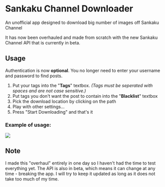 # Sankaku Channel Downloader
An unofficial app designed to download big number of images off Sankaku Channel

It has now been overhauled and made from scratch with the new Sankaku Channel API that is currently in beta.

## Usage
Authentication is now **optional**. You no longer need to enter your username and password to find posts.

1. Put your tags into the "**Tags**" textbox. *(Tags must be seperated with spaces and are not case sensitive.)*
2. Put tags you don't want the post to contain into the "**Blacklist**" textbox
3. Pick the download location by clicking on the path
4. Play with other settings...
5. Press "Start Downloading" and that's it


### Example of usage:
![](https://cryshana.me/viewer/n12kk0fchjt.png?d=true)

## Note
I made this "overhaul" entirely in one day so I haven't had the time to test everything yet. The API is also in beta, which means it can change at any time - breaking the app. I will try to keep it updated as long as it does not take too much of my time.
